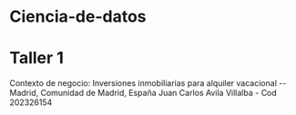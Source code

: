 #  Ciencia-de-datos
# Taller 1
Contexto de negocio: Inversiones inmobiliarias para alquiler vacacional --
Madrid, Comunidad de Madrid, España
Juan Carlos Avila Villalba - Cod 202326154
